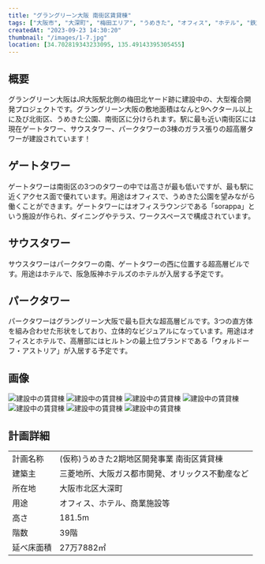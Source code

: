 ```yaml
---
title: "グラングリーン大阪 南街区賃貸棟"
tags: ["大阪市", "大深町", "梅田エリア", "うめきた", "オフィス", "ホテル", "鉄筋鉄骨コンクリート", "ガラス張り", "ウォルドーフ・アストリア", "グラングリーン大阪"]
createdAt: "2023-09-23 14:30:20"
thumbnail: "/images/1-7.jpg"
location: [34.702819343233095, 135.49143395305455]
---
```


## 概要
グラングリーン大阪はJR大阪駅北側の梅田北ヤード跡に建設中の、大型複合開発プロジェクトです。グラングリーン大阪の敷地面積はなんと9ヘクタール以上に及び北街区、うめきた公園、南街区に分けられます。駅に最も近い南街区には現在ゲートタワー、サウスタワー、パークタワーの3棟のガラス張りの超高層タワーが建設されています！

## ゲートタワー
ゲートタワーは南街区の3つのタワーの中では高さが最も低いですが、最も駅に近くアクセス面で優れています。用途はオフィスで、うめきた公園を望みながら働くことができます。ゲートタワーにはオフィスラウンジである「sorappa」という施設が作られ、ダイニングやテラス、ワークスペースで構成されています。

## サウスタワー
サウスタワーはパークタワーの南、ゲートタワーの西に位置する超高層ビルです。用途はホテルで、阪急阪神ホテルズのホテルが入居する予定です。

## パークタワー
パークタワーはグラングリーン大阪で最も巨大な超高層ビルです。3つの直方体を組み合わせた形状をしており、立体的なビジュアルになっています。用途はオフィスとホテルで、高層部にはヒルトンの最上位ブランドである「ウォルドーフ・アストリア」が入居する予定です。

## 画像
<div class="grid grid-cols-2 gap-x-2">
	<img src="/images/1-2.jpg" alt="建設中の賃貸棟"/>
	<img src="/images/1-3.jpg" alt="建設中の賃貸棟"/>
	<img src="/images/1-4.jpg" alt="建設中の賃貸棟"/>
	<img src="/images/1-5.jpg" alt="建設中の賃貸棟"/>
	<img src="/images/1-6.jpg" alt="建設中の賃貸棟"/>
	<img src="/images/1-7.jpg" alt="建設中の賃貸棟"/>
	<img src="/images/1-8.jpg" alt="建設中の賃貸棟"/>
</div>

## 計画詳細
| | |
| ---- | ----
| 計画名称 | (仮称)うめきた2期地区開発事業 南街区賃貸棟
| 建築主 | 三菱地所、大阪ガス都市開発、オリックス不動産など
| 所在地 | 大阪市北区大深町
| 用途 | オフィス、ホテル、商業施設等
| 高さ | 181.5m
| 階数 | 39階
| 延べ床面積 | 27万7882㎡